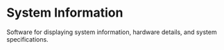 # System Information

Software for displaying system information, hardware details, and system specifications.
